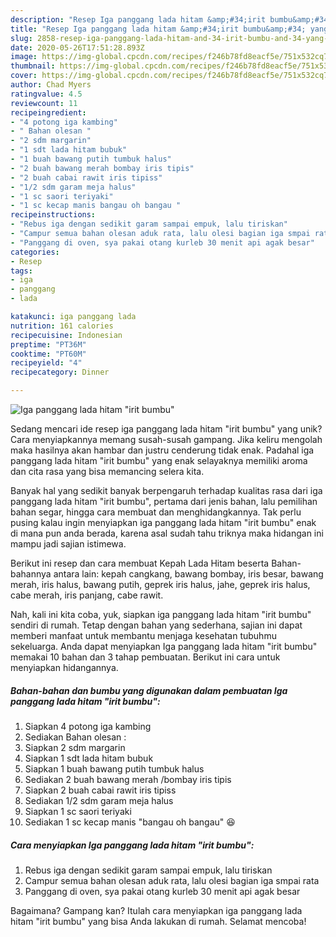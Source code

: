 ```yaml
---
description: "Resep Iga panggang lada hitam &amp;#34;irit bumbu&amp;#34; yang Lezat Sekali"
title: "Resep Iga panggang lada hitam &amp;#34;irit bumbu&amp;#34; yang Lezat Sekali"
slug: 2858-resep-iga-panggang-lada-hitam-and-34-irit-bumbu-and-34-yang-lezat-sekali
date: 2020-05-26T17:51:28.893Z
image: https://img-global.cpcdn.com/recipes/f246b78fd8eacf5e/751x532cq70/iga-panggang-lada-hitam-irit-bumbu-foto-resep-utama.jpg
thumbnail: https://img-global.cpcdn.com/recipes/f246b78fd8eacf5e/751x532cq70/iga-panggang-lada-hitam-irit-bumbu-foto-resep-utama.jpg
cover: https://img-global.cpcdn.com/recipes/f246b78fd8eacf5e/751x532cq70/iga-panggang-lada-hitam-irit-bumbu-foto-resep-utama.jpg
author: Chad Myers
ratingvalue: 4.5
reviewcount: 11
recipeingredient:
- "4 potong iga kambing"
- " Bahan olesan "
- "2 sdm margarin"
- "1 sdt lada hitam bubuk"
- "1 buah bawang putih tumbuk halus"
- "2 buah bawang merah bombay iris tipis"
- "2 buah cabai rawit iris tipiss"
- "1/2 sdm garam meja halus"
- "1 sc saori teriyaki"
- "1 sc kecap manis bangau oh bangau "
recipeinstructions:
- "Rebus iga dengan sedikit garam sampai empuk, lalu tiriskan"
- "Campur semua bahan olesan aduk rata, lalu olesi bagian iga smpai rata"
- "Panggang di oven, sya pakai otang kurleb 30 menit api agak besar"
categories:
- Resep
tags:
- iga
- panggang
- lada

katakunci: iga panggang lada 
nutrition: 161 calories
recipecuisine: Indonesian
preptime: "PT36M"
cooktime: "PT60M"
recipeyield: "4"
recipecategory: Dinner

---
```



![Iga panggang lada hitam &#34;irit bumbu&#34;](https://img-global.cpcdn.com/recipes/f246b78fd8eacf5e/751x532cq70/iga-panggang-lada-hitam-irit-bumbu-foto-resep-utama.jpg)

Sedang mencari ide resep iga panggang lada hitam &#34;irit bumbu&#34; yang unik? Cara menyiapkannya memang susah-susah gampang. Jika keliru mengolah maka hasilnya akan hambar dan justru cenderung tidak enak. Padahal iga panggang lada hitam &#34;irit bumbu&#34; yang enak selayaknya memiliki aroma dan cita rasa yang bisa memancing selera kita.

Banyak hal yang sedikit banyak berpengaruh terhadap kualitas rasa dari iga panggang lada hitam &#34;irit bumbu&#34;, pertama dari jenis bahan, lalu pemilihan bahan segar, hingga cara membuat dan menghidangkannya. Tak perlu pusing kalau ingin menyiapkan iga panggang lada hitam &#34;irit bumbu&#34; enak di mana pun anda berada, karena asal sudah tahu triknya maka hidangan ini mampu jadi sajian istimewa.

Berikut ini resep dan cara membuat Kepah Lada Hitam beserta Bahan-bahannya antara lain: kepah cangkang, bawang bombay, iris besar, bawang merah, iris halus, bawang putih, geprek iris halus, jahe, geprek iris halus, cabe merah, iris panjang, cabe rawit.


Nah, kali ini kita coba, yuk, siapkan iga panggang lada hitam &#34;irit bumbu&#34; sendiri di rumah. Tetap dengan bahan yang sederhana, sajian ini dapat memberi manfaat untuk membantu menjaga kesehatan tubuhmu sekeluarga. Anda dapat menyiapkan Iga panggang lada hitam &#34;irit bumbu&#34; memakai 10 bahan dan 3 tahap pembuatan. Berikut ini cara untuk menyiapkan hidangannya.

<!--inarticleads1-->

##### Bahan-bahan dan bumbu yang digunakan dalam pembuatan Iga panggang lada hitam &#34;irit bumbu&#34;:

1. Siapkan 4 potong iga kambing
1. Sediakan  Bahan olesan :
1. Siapkan 2 sdm margarin
1. Siapkan 1 sdt lada hitam bubuk
1. Siapkan 1 buah bawang putih tumbuk halus
1. Sediakan 2 buah bawang merah /bombay iris tipis
1. Siapkan 2 buah cabai rawit iris tipiss
1. Sediakan 1/2 sdm garam meja halus
1. Siapkan 1 sc saori teriyaki
1. Sediakan 1 sc kecap manis &#34;bangau oh bangau&#34; 😆




<!--inarticleads2-->

##### Cara menyiapkan Iga panggang lada hitam &#34;irit bumbu&#34;:

1. Rebus iga dengan sedikit garam sampai empuk, lalu tiriskan
1. Campur semua bahan olesan aduk rata, lalu olesi bagian iga smpai rata
1. Panggang di oven, sya pakai otang kurleb 30 menit api agak besar




Bagaimana? Gampang kan? Itulah cara menyiapkan iga panggang lada hitam &#34;irit bumbu&#34; yang bisa Anda lakukan di rumah. Selamat mencoba!
